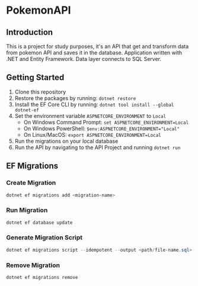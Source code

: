 # PokemonAPI

## Introduction
This is a project for study purposes, it's an API that get and transform data from pokemon API and saves it in the database. Application written with .NET and Entity Framework. Data layer connects to SQL Server.

## Getting Started

1. Clone this repository
2. Restore the packages by running: `dotnet restore`
3. Install the EF Core CLI by running: `dotnet tool install --global dotnet-ef`
4. Set the environment variable `ASPNETCORE_ENVIRONMENT` to `Local`
    - On Windows Command Prompt: `set ASPNETCORE_ENVIRONMENT=Local`
    - On Windows PowerShell: `$env:ASPNETCORE_ENVIRONMENT="Local"`
    - On Linux/MacOS: `export ASPNETCORE_ENVIRONMENT=Local`
5. Run the migrations on your local database
6. Run the API by navigating to the API Project and running `dotnet run`

## EF Migrations

### Create Migration

``` powershell
dotnet ef migrations add <migration-name>
```

### Run Migration

``` powershell
dotnet ef database update
```

### Generate Migration Script

``` powershell
dotnet ef migrations script --idempotent --output <path/file-name.sql>
```

### Remove Migration

``` powershell
dotnet ef migrations remove
```